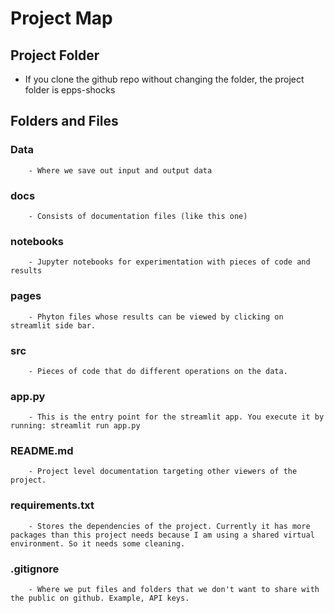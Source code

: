 # Project Map

## Project Folder

- If you clone the github repo without changing the folder, the project folder is epps-shocks

## Folders and Files 

### Data
        - Where we save out input and output data
### docs
        - Consists of documentation files (like this one)
### notebooks
        - Jupyter notebooks for experimentation with pieces of code and results
### pages
        - Phyton files whose results can be viewed by clicking on streamlit side bar.
### src
        - Pieces of code that do different operations on the data.
### app.py
        - This is the entry point for the streamlit app. You execute it by running: streamlit run app.py
### README.md
        - Project level documentation targeting other viewers of the project.
### requirements.txt
        - Stores the dependencies of the project. Currently it has more packages than this project needs because I am using a shared virtual environment. So it needs some cleaning.
### .gitignore
        - Where we put files and folders that we don't want to share with the public on github. Example, API keys.



